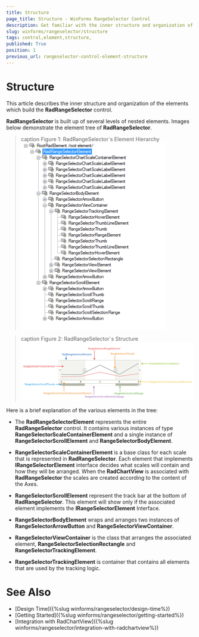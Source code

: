 ```yaml
---
title: Structure
page_title: Structure - WinForms RangeSelector Control
description: Get familiar with the inner structure and organization of the elements which build the WinForms RangeSelector control.
slug: winforms/rangeselector/structure
tags: control,element,structure,
published: True
position: 1
previous_url: rangeselector-control-element-structure
---
```


# Structure

This article describes the inner structure and organization of the elements which build the __RadRangeSelector__ control.

__RadRangeSelector__ is built up of several levels of nested elements.  Images below demonstrate the element tree of __RadRangeSelector__. 

>caption Figure 1: RadRangeSelector`s Element Hierarchy
![radrangeselector structure 001](images/radrangeselector-structure001.png)

>caption Figure 2: RadRangeSelector`s Structure
![radrangeselector structure 002](images/radrangeselector-structure002.png)

Here is a brief explanation of the various elements in the tree:

* The __RadRangeSelectorElement__ represents the entire __RadRangeSelector__ control. It contains various  instances of type __RangeSelectorScaleContainerElement__ and a single instance of __RangeSelectorScrollElement__ and __RangeSelectorBodyElement__.

* __RangeSelectorScaleContainerElement__ is a base class for each scale that is represented in __RadRangeSelector__. Each element that implements __IRangeSelectorElement__ interface decides what scales will contain and how they will be arranged. When the __RadChartView__ is associated with __RadRangeSelector__ the scales are created according to the content of the Axes.

* __RangeSelectorScrollElement__ represent the track bar at the bottom of __RadRangeSelector__. This element will show only if the associated element implements the __IRangeSelectorElement__ Interface.

* __RangeSelectorBodyElement__ wraps and arranges two instances of __RangeSelectorArrowButton__ and __RangeSelectorViewContainer__.

* __RangeSelectorViewContainer__ is the class that arranges the associated element, __RangeSelectorSelectionRectangle__ and __RangeSelectorTrackingElement__.

* __RangeSelectorTrackingElement__ is container that contains all elements that are used by the tracking logic.

# See Also

* [Design Time]({%slug winforms/rangeselector/design-time%})
* [Getting Started]({%slug winforms/rangeselector/getting-started%})
* [Integration with RadChartView]({%slug winforms/rangeselector/integration-with-radchartview%})